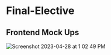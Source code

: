 # Final-Elective

## Frontend Mock Ups
![Screenshot 2023-04-28 at 1 02 49 PM](https://user-images.githubusercontent.com/84402734/235243073-c2ee9390-20bd-4708-ae4d-ea061a75755c.png)
